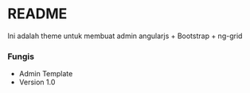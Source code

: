 # README #

Ini adalah theme untuk membuat admin angularjs + Bootstrap + ng-grid

### Fungis ###

* Admin Template
* Version 1.0


